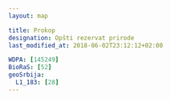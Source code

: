 ```yaml
---
layout: map

title: Prokop
designation: Opšti rezervat prirode
last_modified_at: 2018-06-02T23:12:12+02:00

WDPA: [145249]
BioRaS: [52]
geoSrbija:
  L1_183: [28]
---
```

